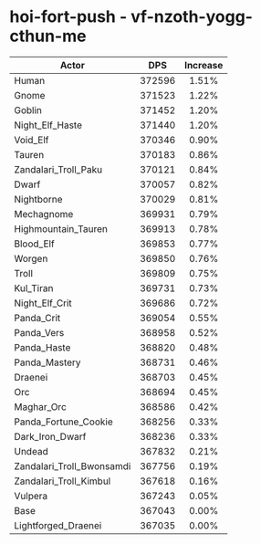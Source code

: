 # hoi-fort-push - vf-nzoth-yogg-cthun-me
| Actor | DPS | Increase |
|---|:---:|:---:|
|Human|372596|1.51%|
|Gnome|371523|1.22%|
|Goblin|371452|1.20%|
|Night_Elf_Haste|371440|1.20%|
|Void_Elf|370346|0.90%|
|Tauren|370183|0.86%|
|Zandalari_Troll_Paku|370121|0.84%|
|Dwarf|370057|0.82%|
|Nightborne|370029|0.81%|
|Mechagnome|369931|0.79%|
|Highmountain_Tauren|369913|0.78%|
|Blood_Elf|369853|0.77%|
|Worgen|369850|0.76%|
|Troll|369809|0.75%|
|Kul_Tiran|369731|0.73%|
|Night_Elf_Crit|369686|0.72%|
|Panda_Crit|369054|0.55%|
|Panda_Vers|368958|0.52%|
|Panda_Haste|368820|0.48%|
|Panda_Mastery|368731|0.46%|
|Draenei|368703|0.45%|
|Orc|368694|0.45%|
|Maghar_Orc|368586|0.42%|
|Panda_Fortune_Cookie|368256|0.33%|
|Dark_Iron_Dwarf|368236|0.33%|
|Undead|367832|0.21%|
|Zandalari_Troll_Bwonsamdi|367756|0.19%|
|Zandalari_Troll_Kimbul|367618|0.16%|
|Vulpera|367243|0.05%|
|Base|367043|0.00%|
|Lightforged_Draenei|367035|0.00%|
